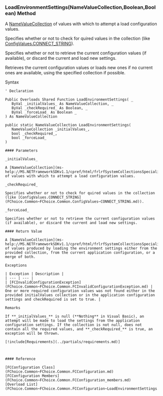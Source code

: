 ﻿### LoadEnvironmentSettings(NameValueCollection,Boolean,Boolean) Method

A [NameValueCollection](ms-help://MS.NETFrameworkSDKv1.1/cpref/html/frlrfSystemCollectionsSpecializedNameValueCollectionMembersTopic.htm) of values with which to attempt a load configuration values.

Specifies whether or not to check for quired values in the collection (like [ConfigValues.CONNECT_STRING](FChoice.Common~FChoice.Common.ConfigValues~CONNECT_STRING.md)).

Specifies whether or not to retrieve the current configuration values (if available), or discard the current and load new settings.

Retrieves the current configuration values or loads new ones if no current ones are available, using the specified collection if possible.

Syntax

```vbnet
' Declaration

Public Overloads Shared Function LoadEnvironmentSettings( _
   ByVal _initialValues_ As NameValueCollection, _
   ByVal _checkRequired_ As Boolean, _
   ByVal _forceLoad_ As Boolean _
) As NameValueCollection

public static NameValueCollection LoadEnvironmentSettings( 
   NameValueCollection _initialValues_,
   bool _checkRequired_,
   bool _forceLoad_
)

#### Parameters

_initialValues_

A [NameValueCollection](ms-help://MS.NETFrameworkSDKv1.1/cpref/html/frlrfSystemCollectionsSpecializedNameValueCollectionMembersTopic.htm) of values with which to attempt a load configuration values.

_checkRequired_

Specifies whether or not to check for quired values in the collection (like [ConfigValues.CONNECT_STRING](FChoice.Common~FChoice.Common.ConfigValues~CONNECT_STRING.md)).

_forceLoad_

Specifies whether or not to retrieve the current configuration values (if available), or discard the current and load new settings.

#### Return Value

A [NameValueCollection](ms-help://MS.NETFrameworkSDKv1.1/cpref/html/frlrfSystemCollectionsSpecializedNameValueCollectionMembersTopic.htm) of values produced by loading the environment settings either from the provided collection, from the current application configuration, or a merge of both.

Exceptions

| Exception | Description |
| --- | --- |
| [FCInvalidConfigurationException](FChoice.Common~FChoice.Common.FCInvalidConfigurationException.md) | One or more required configuration values was not found either in the provided initialValues collection or in the application configuration settings and checkRequired is set to true. |

Remarks

If **_initialValues_** is null (**Nothing** in Visual Basic), an attempt will be made to load the settings from the application configuration settings. If the collection is not null, does not contain all the required values, and **_checkRequired_** is true, an exception will be thrown.

[!include[Requirements](../partials/requirements.md)]



#### Reference

[FCConfiguration Class](FChoice.Common~FChoice.Common.FCConfiguration.md)  
[FCConfiguration Members](FChoice.Common~FChoice.Common.FCConfiguration_members.md)  
[Overload List](FChoice.Common~FChoice.Common.FCConfiguration~LoadEnvironmentSettings.md)